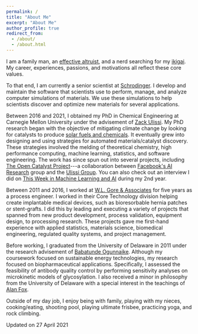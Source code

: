 ```yaml
---
permalink: /
title: "About Me"
excerpt: "About Me"
author_profile: true
redirect_from: 
  - /about/
  - /about.html
---
```


I am a family man, an [effective altruist](https://en.wikipedia.org/wiki/Effective_altruism), and a nerd searching for my [ikigai](https://medium.com/thrive-global/ikigai-the-japanese-secret-to-a-long-and-happy-life-might-just-help-you-live-a-more-fulfilling-9871d01992b7).
My career, experiences, passions, and motivations all reflect these core values.

To that end, I am currently a senior scientist at [Schrodinger](https://www.schrodinger.com/).
I develop and maintain the software that scientists use to perform, manage, and analyze computer simulations of materials.
We use these simulations to help scientists discover and optimize new materials for several applications.

Between 2016 and 2021, I obtained my PhD in Chemical Engineering at Carnegie Mellon University under the advisement of [Zack Ulissi](https://ulissigroup.cheme.cmu.edu/).
My PhD research began with the objective of mitigating climate change by looking for catalysts to produce [solar fuels and chemicals](https://en.wikipedia.org/wiki/Solar_fuel).
It eventually grew into designing and using strategies for automated materials/catalyst discovery.
These strategies involved the melding of theoretical chemistry, high performance computing, machine learning, statistics, and software engineering.
The work has since spun out into several projects, including [The Open Catalyst Project](https://opencatalystproject.org/)---a collaboration between [Facebook's AI Research](https://ai.facebook.com/) group and the [Ulissi Group](https://ulissigroup.cheme.cmu.edu/).
You can also check out an interview I did on [This Week in Machine Learning and AI](https://twimlai.com/twiml-talk-238-active-learning-for-materials-design-with-kevin-tran/) during my 2nd year.

Between 2011 and 2016, I worked at [W.L. Gore & Associates](https://www.gore.com/) for five years as a process engineer.
I worked in their Core Technology division helping create implantable medical devices, such as bioresorbable hernia patches or stent-grafts.
I did this by leading and executing a variety of projects that spanned from new product development, process validation, equipment design, to processing research.
These projects gave me first-hand experience with applied statistics, materials science, biomedical engineering, regulated quality systems, and project management.

Before working, I graduated from the University of Delaware in 2011 under the research advisement of [Babatunde Ogunnaike](https://cbe.udel.edu/people/faculty/ogunnaike/).
Although my coursework focused on sustainable energy technologies, my research focused on biopharmaceutical applications.
Specifically, I assessed the feasibility of antibody quality control by performing sensitivity analyses on microkinetic models of glycosylation.
I also received a minor in philosophy from the University of Delaware with a special interest in the teachings of [Alan Fox](https://udel.edu/~afox/).

Outside of my day job, I enjoy being with family, playing with my nieces, cooking/eating, shooting pool, playing ultimate frisbee, practicing yoga, and rock climbing.

Updated on 27 April 2021
